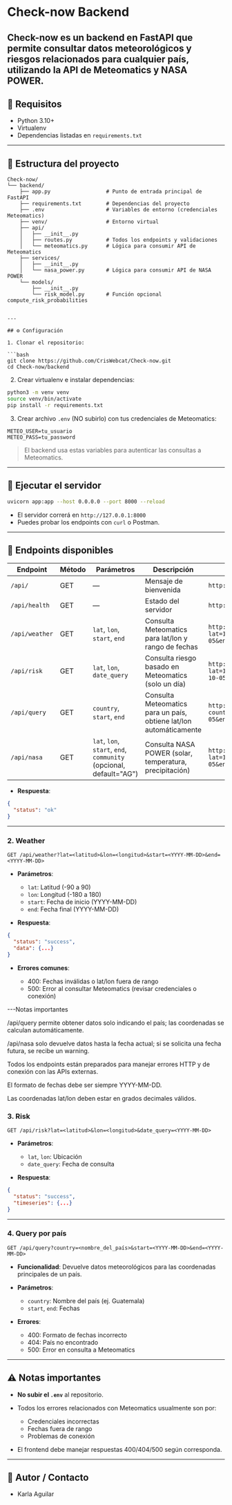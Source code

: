 # Check-now Backend


Check-now es un backend en **FastAPI** que permite consultar datos meteorológicos y riesgos relacionados para cualquier país, utilizando la API de Meteomatics y NASA POWER.
---

## 🔧 Requisitos

* Python 3.10+
* Virtualenv
* Dependencias listadas en `requirements.txt`

---

## 📁 Estructura del proyecto

```
Check-now/
└── backend/
    ├── app.py                  # Punto de entrada principal de FastAPI
    ├── requirements.txt        # Dependencias del proyecto
    ├── .env                    # Variables de entorno (credenciales Meteomatics)
    ├── venv/                   # Entorno virtual
    ├── api/
    │   ├── __init__.py
    │   ├── routes.py           # Todos los endpoints y validaciones
    │   └── meteomatics.py      # Lógica para consumir API de Meteomatics
    ├── services/
    │   ├── __init__.py
    │   └── nasa_power.py       # Lógica para consumir API de NASA POWER
    └── models/
        ├── __init__.py
        └── risk_model.py       # Función opcional compute_risk_probabilities


---

## ⚙️ Configuración

1. Clonar el repositorio:

```bash
git clone https://github.com/CrisWebcat/Check-now.git
cd Check-now/backend
```

2. Crear virtualenv e instalar dependencias:

```bash
python3 -m venv venv
source venv/bin/activate
pip install -r requirements.txt
```

3. Crear archivo `.env` (NO subirlo) con tus credenciales de Meteomatics:

```
METEO_USER=tu_usuario
METEO_PASS=tu_password
```

> El backend usa estas variables para autenticar las consultas a Meteomatics.

---

## 🚀 Ejecutar el servidor

```bash
uvicorn app:app --host 0.0.0.0 --port 8000 --reload
```

* El servidor correrá en `http://127.0.0.1:8000`
* Puedes probar los endpoints con `curl` o Postman.

---

## 📡 Endpoints disponibles

| Endpoint       | Método | Parámetros                                                         | Descripción                                                        | Ejemplo                                                                                  |
| -------------- | ------ | ------------------------------------------------------------------ | ------------------------------------------------------------------ | ---------------------------------------------------------------------------------------- |
| `/api/`        | GET    | —                                                                  | Mensaje de bienvenida                                              | `http://127.0.0.1:8000/api/`                                                             |
| `/api/health`  | GET    | —                                                                  | Estado del servidor                                                | `http://127.0.0.1:8000/api/health`                                                       |
| `/api/weather` | GET    | `lat`, `lon`, `start`, `end`                                       | Consulta Meteomatics para lat/lon y rango de fechas                | `http://127.0.0.1:8000/api/weather?lat=15.59&lon=-90.34&start=2025-10-05&end=2025-10-06` |
| `/api/risk`    | GET    | `lat`, `lon`, `date_query`                                         | Consulta riesgo basado en Meteomatics (solo un día)                | `http://127.0.0.1:8000/api/risk?lat=15.59&lon=-90.34&date_query=2025-10-05`              |
| `/api/query`   | GET    | `country`, `start`, `end`                                          | Consulta Meteomatics para un país, obtiene lat/lon automáticamente | `http://127.0.0.1:8000/api/query?country=Guatemala&start=2025-10-05&end=2025-10-06`      |
| `/api/nasa`    | GET    | `lat`, `lon`, `start`, `end`, `community` (opcional, default="AG") | Consulta NASA POWER (solar, temperatura, precipitación)            | `http://127.0.0.1:8000/api/nasa?lat=15.59&lon=-90.34&start=2025-10-05&end=2025-10-06`    |


* **Respuesta**:

```json
{
  "status": "ok"
}
```

---

### 2. Weather

```
GET /api/weather?lat=<latitud>&lon=<longitud>&start=<YYYY-MM-DD>&end=<YYYY-MM-DD>
```

* **Parámetros**:

  * `lat`: Latitud (-90 a 90)
  * `lon`: Longitud (-180 a 180)
  * `start`: Fecha de inicio (YYYY-MM-DD)
  * `end`: Fecha final (YYYY-MM-DD)
* **Respuesta**:

```json
{
  "status": "success",
  "data": {...}
}
```

* **Errores comunes**:

  * 400: Fechas inválidas o lat/lon fuera de rango
  * 500: Error al consultar Meteomatics (revisar credenciales o conexión)
    

---Notas importantes

/api/query permite obtener datos solo indicando el país; las coordenadas se calculan automáticamente.

/api/nasa solo devuelve datos hasta la fecha actual; si se solicita una fecha futura, se recibe un warning.

Todos los endpoints están preparados para manejar errores HTTP y de conexión con las APIs externas.

El formato de fechas debe ser siempre YYYY-MM-DD.

Las coordenadas lat/lon deben estar en grados decimales válidos.

### 3. Risk

```
GET /api/risk?lat=<latitud>&lon=<longitud>&date_query=<YYYY-MM-DD>
```

* **Parámetros**:

  * `lat`, `lon`: Ubicación
  * `date_query`: Fecha de consulta
* **Respuesta**:

```json
{
  "status": "success",
  "timeseries": {...}
}
```

---

### 4. Query por país

```
GET /api/query?country=<nombre_del_país>&start=<YYYY-MM-DD>&end=<YYYY-MM-DD>
```

* **Funcionalidad**: Devuelve datos meteorológicos para las coordenadas principales de un país.
* **Parámetros**:

  * `country`: Nombre del país (ej. Guatemala)
  * `start`, `end`: Fechas
* **Errores**:

  * 400: Formato de fechas incorrecto
  * 404: País no encontrado
  * 500: Error en consulta a Meteomatics

---

## ⚠️ Notas importantes

* **No subir el `.env`** al repositorio.
* Todos los errores relacionados con Meteomatics usualmente son por:

  * Credenciales incorrectas
  * Fechas fuera de rango
  * Problemas de conexión
* El frontend debe manejar respuestas 400/404/500 según corresponda.

---

## 📌 Autor / Contacto

* Karla Aguilar

